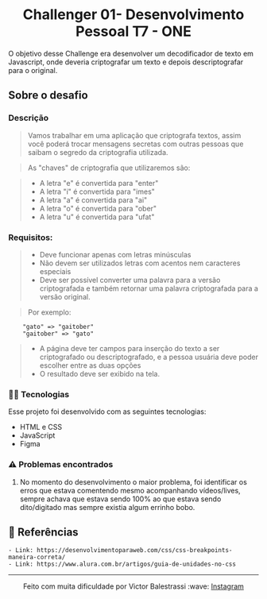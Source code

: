 <h1 align="center">Challenger 01- Desenvolvimento Pessoal T7 - ONE</h1>



<p>
    O objetivo desse Challenge era desenvolver um decodificador de texto em Javascript, onde deveria criptografar um texto e depois descriptografar para o original.
</p>

## Sobre o desafio
### Descrição

> Vamos trabalhar em uma aplicação que criptografa textos, assim você poderá trocar mensagens secretas com outras pessoas que saibam o segredo da criptografia utilizada.

> As "chaves" de criptografia que utilizaremos são:

> - A letra "e" é convertida para "enter"
> - A letra "i" é convertida para "imes"
> - A letra "a" é convertida para "ai"
> - A letra "o" é convertida para "ober"
> - A letra "u" é convertida para "ufat"

### Requisitos:
> - Deve funcionar apenas com letras minúsculas
> - Não devem ser utilizados letras com acentos nem caracteres especiais
> - Deve ser possível converter uma palavra para a versão criptografada e também retornar uma palavra criptografada para a versão original.

> Por exemplo:
```Js
    "gato" => "gaitober"
    "gaitober" => "gato"
```

> - A página deve ter campos para inserção do texto a ser criptografado ou descriptografado, e a pessoa usuária deve poder escolher entre as duas opções
> - O resultado deve ser exibido na tela.


### 👨‍💻 Tecnologias

Esse projeto foi desenvolvido com as seguintes tecnologias:

- HTML e CSS
- JavaScript
- Figma


### ⚠️ Problemas encontrados

1. No momento do desenvolvimento o maior problema, foi identificar os erros que estava comentendo mesmo acompanhando vídeos/lives, sempre achava que estava sendo 100% ao que estava sendo dito/digitado mas sempre existia algum errinho bobo.



## 📎 Referências

    - Link: https://desenvolvimentoparaweb.com/css/css-breakpoints-maneira-correta/
    - Link: https://www.alura.com.br/artigos/guia-de-unidades-no-css


---

<p align="center">
    Feito com muita dificuldade por Victor Balestrassi :wave: <a href="https://instagram.com/balestrassi" target="_blank">Instagram</a>
</p>
